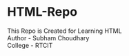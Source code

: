 # HTML-Repo
This Repo is Created for Learning HTML
</br>
Author - Subham Choudhary 
</br>
College - RTCIT

